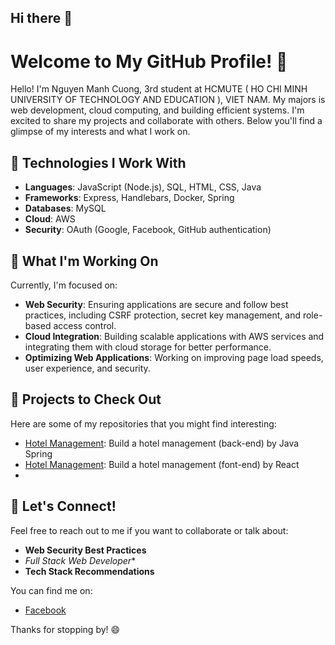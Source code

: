 ## Hi there 👋

# Welcome to My GitHub Profile! 👋

Hello! I'm Nguyen Manh Cuong, 3rd student at HCMUTE ( HO CHI MINH UNIVERSITY OF TECHNOLOGY AND EDUCATION ), VIET NAM. My majors is web development, cloud computing, and building efficient systems. I'm excited to share my projects and collaborate with others. Below you'll find a glimpse of my interests and what I work on.

## 🔧 Technologies I Work With

- **Languages**: JavaScript (Node.js), SQL, HTML, CSS, Java 
- **Frameworks**: Express, Handlebars, Docker, Spring
- **Databases**: MySQL
- **Cloud**: AWS 
- **Security**: OAuth (Google, Facebook, GitHub authentication)

## 🌱 What I'm Working On

Currently, I'm focused on:

- **Web Security**: Ensuring applications are secure and follow best practices, including CSRF protection, secret key management, and role-based access control.
- **Cloud Integration**: Building scalable applications with AWS services and integrating them with cloud storage for better performance.
- **Optimizing Web Applications**: Working on improving page load speeds, user experience, and security.


## 🚀 Projects to Check Out

Here are some of my repositories that you might find interesting:

- [Hotel Management](https://github.com/NMCuonG08/Hotel-Management-BE): Build a hotel management (back-end) by Java Spring 
- [Hotel Management](https://github.com/NMCuonG08/Hotel-Managent-FE): Build a hotel management (font-end) by React
-  

## 👯 Let's Connect!

Feel free to reach out to me if you want to collaborate or talk about:

- **Web Security Best Practices**
- *Full Stack Web Developer**
- **Tech Stack Recommendations**

You can find me on:

- [Facebook](https://www.facebook.com/profile.php?id=100048444166642)


Thanks for stopping by! 😄

